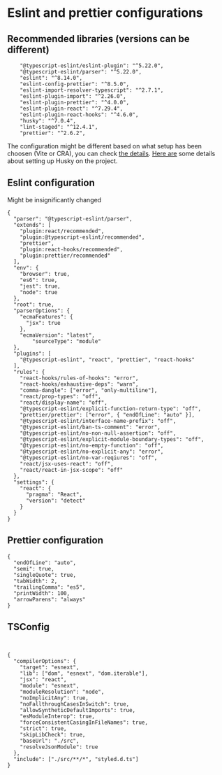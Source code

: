 # Eslint and prettier configurations

## Recommended libraries (versions can be different)

```
    "@typescript-eslint/eslint-plugin": "^5.22.0",
    "@typescript-eslint/parser": "^5.22.0",
    "eslint": "^8.14.0",
    "eslint-config-prettier": "^8.5.0",
    "eslint-import-resolver-typescript": "^2.7.1",
    "eslint-plugin-import": "^2.26.0",
    "eslint-plugin-prettier": "^4.0.0",
    "eslint-plugin-react": "^7.29.4",
    "eslint-plugin-react-hooks": "^4.6.0",
    "husky": "^7.0.4",
    "lint-staged": "^12.4.1",
    "prettier": "^2.6.2",
```
The configuration might be different based on what setup has been choosen (Vite or CRA), you can check [the details](https://www.npmjs.com/package/eslint-plugin-react-hooks).
[Here are](https://www.freecodecamp.org/news/how-to-add-commit-hooks-to-git-with-husky-to-automate-code-tasks/) some details about setting up Husky on the project.


## Eslint configuration
Might be insignificantly changed
```
{
  "parser": "@typescript-eslint/parser",
  "extends": [
    "plugin:react/recommended",
    "plugin:@typescript-eslint/recommended",
    "prettier",
    "plugin:react-hooks/recommended",
    "plugin:prettier/recommended"
  ],
  "env": {
    "browser": true,
    "es6": true,
    "jest": true,
    "node": true
  },
  "root": true,
  "parserOptions": {
    "ecmaFeatures": {
      "jsx": true
    },
    "ecmaVersion": "latest",
		"sourceType": "module"
  },
  "plugins": [
    "@typescript-eslint", "react", "prettier", "react-hooks"
  ],
  "rules": {
    "react-hooks/rules-of-hooks": "error",
    "react-hooks/exhaustive-deps": "warn",
    "comma-dangle": ["error", "only-multiline"],
    "react/prop-types": "off",
    "react/display-name": "off",
    "@typescript-eslint/explicit-function-return-type": "off",
    "prettier/prettier": ["error", { "endOfLine": "auto" }],
    "@typescript-eslint/interface-name-prefix": "off",
    "@typescript-eslint/ban-ts-comment": "error",
    "@typescript-eslint/no-non-null-assertion": "off",
    "@typescript-eslint/explicit-module-boundary-types": "off",
    "@typescript-eslint/no-empty-function": "off",
    "@typescript-eslint/no-explicit-any": "error",
    "@typescript-eslint/no-var-reqiures": "off",
    "react/jsx-uses-react": "off",
    "react/react-in-jsx-scope": "off"
  },
  "settings": {
    "react": {
      "pragma": "React",
      "version": "detect"
    }
  }
}
```

## Prettier configuration
```
{
  "endOfLine": "auto",
  "semi": true,
  "singleQuote": true,
  "tabWidth": 2,
  "trailingComma": "es5",
  "printWidth": 100,
  "arrowParens": "always"
}
```

## TSConfig

```


{
  "compilerOptions": {
    "target": "esnext",
    "lib": ["dom", "esnext", "dom.iterable"],
    "jsx": "react",
    "module": "esnext",
    "moduleResolution": "node",
    "noImplicitAny": true,
    "noFallthroughCasesInSwitch": true,
    "allowSyntheticDefaultImports": true,
    "esModuleInterop": true,
    "forceConsistentCasingInFileNames": true,
    "strict": true,
    "skipLibCheck": true,
    "baseUrl": "./src",
    "resolveJsonModule": true
  },
  "include": ["./src/**/*", "styled.d.ts"]
}
```
